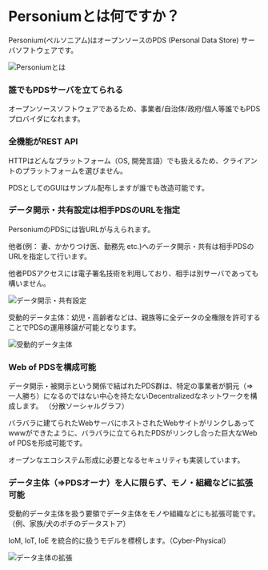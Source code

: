 # Personiumとは何ですか？

Personium(ペルソニアム)はオープンソースのPDS (Personal Data Store) サーバソフトウェアです。

![Personiumとは](image/Personium.png "Personiumとは")

### 誰でもPDSサーバを立てられる

オープンソースソフトウェアであるため、事業者/自治体/政府/個人等誰でもPDSプロバイダになれます。

### 全機能がREST API

HTTPはどんなプラットフォーム（OS, 開発言語）でも扱えるため、クライアントのプラットフォームを選びません。

PDSとしてのGUIはサンプル配布しますが誰でも改造可能です。

### データ開示・共有設定は相手PDSのURLを指定

PersoniumのPDSには皆URLが与えられます。

他者(例： 妻、かかりつけ医、勤務先 etc.)へのデータ開示・共有は相手PDSのURLを指定して行います。

他者PDSアクセスには電子署名技術を利用しており、相手は別サーバであっても構いません。

![データ開示・共有設定](image/DisclosureData.png "データ開示・共有設定")

受動的データ主体：幼児・高齢者などは、親族等に全データの全権限を許可することでPDSの運用移譲が可能となります。

![受動的データ主体](image/PassiveDataEntity.png "受動的データ主体")

### Web of PDSを構成可能
データ開示・被開示という関係で結ばれたPDS群は、特定の事業者が胴元（⇒ 一人勝ち）になるのではない中心を持たないDecentralizedなネットワークを構成します。 （分散ソーシャルグラフ）

バラバラに建てられたWebサーバにホストされたWebサイトがリンクしあってwwwができたように、バラバラに立てられたPDSがリンクし合った巨大なWeb of PDSを形成可能です。

オープンなエコシステム形成に必要となるセキュリティも実装しています。


### データ主体（⇒PDSオーナ）を人に限らず、モノ・組織などに拡張可能
受動的データ主体を扱う要領でデータ主体をモノや組織などにも拡張可能です。（例、家族/犬のポチのデータストア）

IoM, IoT, IoE を統合的に扱うモデルを標榜します。（Cyber-Physical）

![データ主体の拡張](image/ExpansionDataEntity.png "データ主体の拡張")
